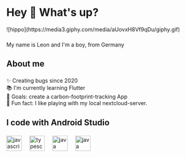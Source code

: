 <h1 align="left">Hey 👋 What's up?</h1>![hippo](https://media3.giphy.com/media/aUovxH8Vf9qDu/giphy.gif)


###

<p align="left">My name is Leon and I'm a boy, from Germany</p>

###

<h2 align="left">About me</h2>

###

<p align="left">✨ Creating bugs since 2020<br>📚 I'm currently learning Flutter<br>🎯 Goals: create a carbon-footprint-tracking App<br>🎲 Fun fact: I like playing with my local nextcloud-server.</p>

###

<h2 align="left">I code with Android Studio</h2>

###

<div align="left">
  <img src="https://cdn.jsdelivr.net/gh/devicons/devicon/icons/javascript/javascript-original.svg" height="40" alt="javascript logo"  />
  <img width="12" />
  <img src="https://cdn.jsdelivr.net/gh/devicons/devicon/icons/typescript/typescript-original.svg" height="40" alt="typescript logo"  />
  <img width="12" />
  <img src="https://cdn.jsdelivr.net/gh/devicons/devicon/icons/java/java-plain.svg" height="40" alt="java logo"  />
  <img width="12" />
  <img src="https://cdn.jsdelivr.net/gh/devicons/devicon/icons/flutter/flutter-plain.svg" height="40" alt="java logo"  />
  <img width="12" />
</div>

###
